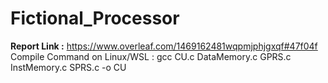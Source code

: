 # Fictional_Processor
**Report Link :**
https://www.overleaf.com/1469162481wqpmjphjgxqf#47f04f
Compile Command on Linux/WSL : gcc CU.c DataMemory.c GPRS.c InstMemory.c SPRS.c -o CU
